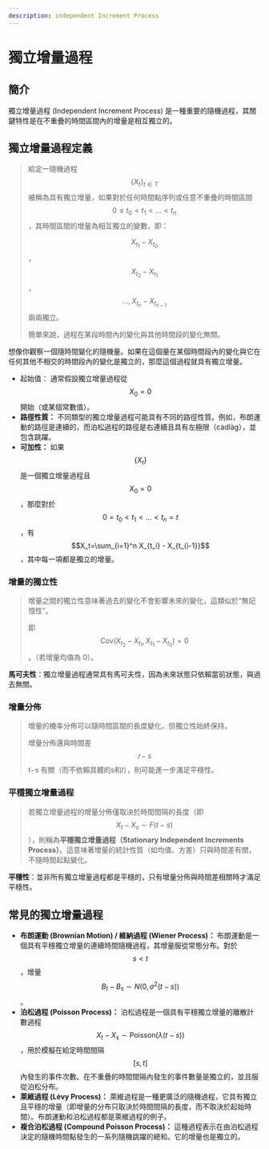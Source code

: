 ```yaml
---
description: independent Increment Process
---
```


# 獨立增量過程

## 簡介

獨立增量過程 (Independent Increment Process) 是一種重要的隨機過程，其關鍵特性是在不重疊的時間區間內的增量是相互獨立的。

## 獨立增量過程定義

> 給定一隨機過程$$\{X_t\}_{t \in T}$$被稱為具有獨立增量，如果對於任何時間點序列或任意不重疊的時間區間$$0 \leq t_0 < t_1 < \dots < t_n$$，其時間區間的增量為相互獨立的變數，即：
>
> $$X_{t_1}- X_{t_0}$$，$$X_{t_2}- X_{t_1}$$，$$\dots, X_{t_n}- X_{t_{n-1}}$$兩兩獨立。
>
> 簡單來說，過程在某段時間內的變化與其他時間段的變化無關。

想像你觀察一個隨時間變化的隨機量。如果在這個量在某個時間段內的變化與它在任何其他不相交的時間段內的變化是獨立的，那麼這個過程就具有獨立增量。

* 起始值： 通常假設獨立增量過程從$$X_0=0$$ 開始（或某個常數值）。
* **路徑性質：** 不同類型的獨立增量過程可能具有不同的路徑性質。例如，布朗運動的路徑是連續的，而泊松過程的路徑是右連續且具有左極限（càdlàg），並包含跳躍。
* **可加性：** 如果$$\{X_t\}$$ 是一個獨立增量過程且$$X_0=0$$，那麼對於$$0=t_0​<t_1​< \dots <t_n​=t$$，有 $$X_t=\sum_{i=1}^n X_{t_i} - X_{t_{i-1}}$$，其中每一項都是獨立的增量。

### 增量的獨立性

> 增量之間的獨立性意味著過去的變化不會影響未來的變化，這類似於“無記憶性”。
>
> 即$$\mathrm{Cov}(X_{t_2} - X_{t_1}, X_{t_1} - X_{t_0})=0$$。（若增量均值為 0）。

**馬可夫性**：獨立增量過程通常具有馬可夫性，因為未來狀態只依賴當前狀態，與過去無關。

### 增量分佈

> 增量的機率分佈可以隨時間區間的長度變化，但獨立性始終保持。
>
> 增量分佈還與時間差$$𝑡 -s$$t−s 有關（而不依賴具體的s和𝑡），則可能進一步滿足平穩性。

### 平穩獨立增量過程

> 若獨立增量過程的增量分佈僅取決於時間間隔的長度（即$$X_t - X_s \sim F(t−s)$$），則稱為**平穩獨立增量過程（Stationary Independent Increments Process）**。這意味著增量的統計性質（如均值、方差）只與時間差有關，不隨時間起點變化。

**平穩性**：並非所有獨立增量過程都是平穩的，只有增量分佈與時間差相關時才滿足平穩性。

## 常見的獨立增量過程

* **布朗運動 (Brownian Motion) / 維納過程 (Wiener Process)：** 布朗運動是一個具有平穩獨立增量的連續時間隨機過程，其增量服從常態分布。對於$$s<t$$，增量$$B_t−B_s \sim N(0,\sigma^2(t−s))$$。
* **泊松過程 (Poisson Process)：** 泊松過程是一個具有平穩獨立增量的離散計數過程$$X_t - X_s \sim \mathrm{Poisson}(\lambda (t-s))$$，用於模擬在給定時間間隔$$[s,t]$$內發生的事件次數。在不重疊的時間間隔內發生的事件數量是獨立的，並且服從泊松分布。
* **萊維過程 (Lévy Process)：** 萊維過程是一種更廣泛的隨機過程，它具有獨立且平穩的增量（即增量的分布只取決於時間間隔的長度，而不取決於起始時間）。布朗運動和泊松過程都是萊維過程的例子。
* **複合泊松過程 (Compound Poisson Process)：** 這種過程表示在由泊松過程決定的隨機時間點發生的一系列隨機跳躍的總和。它的增量也是獨立的。
